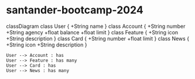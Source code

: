 # santander-bootcamp-2024

classDiagram
    class User {
        +String name
    }
    class Account {
        +String number
        +String agency
        +float balance
        +float limit
    }
    class Feature {
        +String icon
        +String description
    }
    class Card {
        +String number
        +float limit
    }
    class News {
        +String icon
        +String description
    }

    User --> Account : has
    User --> Feature : has many
    User --> Card : has
    User --> News : has many
